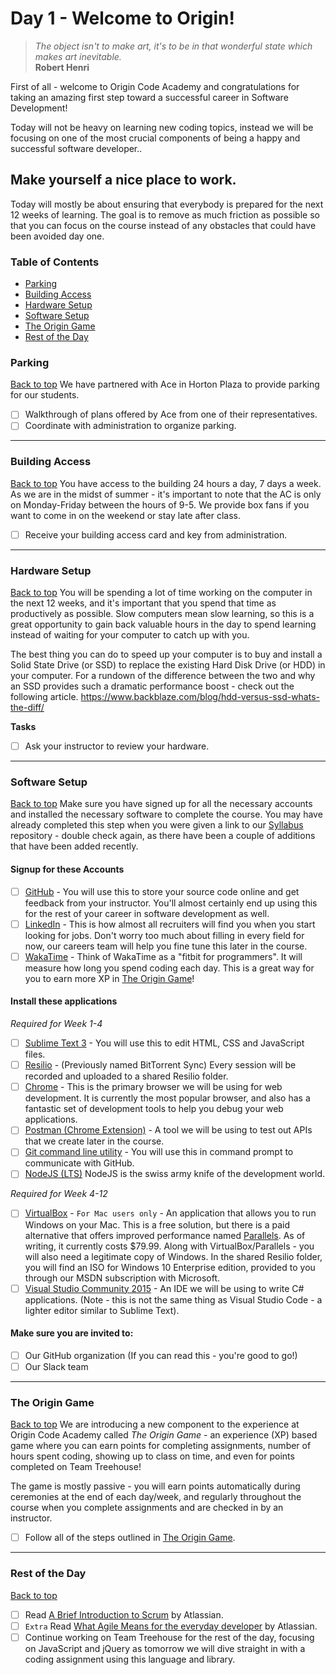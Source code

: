 # Day 1 - Welcome to Origin!

> *The object isn't to make art, it's to be in that wonderful state which makes art inevitable.*<br />
> **Robert Henri**

First of all - welcome to Origin Code Academy and congratulations for taking an amazing first step toward a successful career in Software Development!

Today will not be heavy on learning new coding topics, instead we will be focusing on one of the most crucial components of being a happy and successful software developer..

## Make yourself a nice place to work.

Today will mostly be about ensuring that everybody is prepared for the next 12 weeks of learning. The goal is to remove as much friction as possible so that you can focus on the course instead of any obstacles that could have been avoided day one.

### Table of Contents

- [Parking](#parking)
- [Building Access](#building-access)
- [Hardware Setup](#hardware-setup)
- [Software Setup](#software-setup)
- [The Origin Game](#the-origin-game)
- [Rest of the Day](#rest-of-the-day)

### Parking
[Back to top](#table-of-contents)
We have partnered with Ace in Horton Plaza to provide parking for our students.

- [ ] Walkthrough of plans offered by Ace from one of their representatives.
- [ ] Coordinate with administration to organize parking.

<hr />

### Building Access
[Back to top](#table-of-contents)
You have access to the building 24 hours a day, 7 days a week. As we are in the midst of summer - it's important to note that the AC is only on Monday-Friday between the hours of 9-5. We provide box fans if you want to come in on the weekend or stay late after class.

- [ ] Receive your building access card and key from administration.

<hr />

### Hardware Setup
[Back to top](#table-of-contents)
You will be spending a lot of time working on the computer in the next 12 weeks, and it's important that you spend that time as productively as possible. Slow computers mean slow learning, so this is a great opportunity to gain back valuable hours in the day to spend learning instead of waiting for your computer to catch up with you.

The best thing you can do to speed up your computer is to buy and install a Solid State Drive (or SSD) to replace the existing Hard Disk Drive (or HDD) in your computer. For a rundown of the difference between the two and why an SSD provides such a dramatic performance boost - check out the following article. https://www.backblaze.com/blog/hdd-versus-ssd-whats-the-diff/

**Tasks**

- [ ] Ask your instructor to review your hardware.

<hr />

### Software Setup 
[Back to top](#table-of-contents)
Make sure you have signed up for all the necessary accounts and installed the necessary software to complete the course. You may have already completed this step when you were given a link to our [Syllabus](https://github.com/origincodeacademy/syllabus) repository - double check again, as there have been a couple of additions that have been added recently.

#### Signup for these Accounts
* [ ] [GitHub](https://www.github.com) - You will use this to store your source code online and get feedback from your instructor. You'll almost certainly end up using this for the rest of your career in software development as well.
* [ ] [LinkedIn](https://www.linkedin.com) - This is how almost all recruiters will find you when you start looking for jobs. Don't worry too much about filling in every field for now, our careers team will help you fine tune this later in the course.
* [ ] [WakaTime](https://www.wakatime.com) - Think of WakaTime as a "fitbit for programmers". It will measure how long you spend coding each day. This is a great way for you to earn more XP in [The Origin Game](https://github.com/OriginCodeAcademy/Syllabus/tree/master/The%20Origin%20Game)!
#### Install these applications

*Required for Week 1-4*
* [ ] [Sublime Text 3](http://www.sublimetext.com/) - You will use this to edit HTML, CSS and JavaScript files.
* [ ] [Resilio](https://www.getsync.com/) - (Previously named BitTorrent Sync) Every session will be recorded and uploaded to a shared Resilio folder.
* [ ] [Chrome](https://www.google.com/chrome/) - This is the primary browser we will be using for web development. It is currently the most popular browser, and also has a fantastic set of development tools to help you debug your web applications.
* [ ] [Postman (Chrome Extension)](https://www.getpostman.com/) - A tool we will be using to test out APIs that we create later in the course. 
* [ ] [Git command line utility](https://www.git-scm.com) - You will use this in command prompt to communicate with GitHub.
* [ ] [NodeJS (LTS)](https://www.nodejs.org/) NodeJS is the swiss army knife of the development world.

*Required for Week 4-12*
* [ ] [VirtualBox](https://www.virtualbox.org/wiki/Downloads) - `For Mac users only` - An application that allows you to run Windows on your Mac. This is a free solution, but there is a paid alternative that offers improved performance named [Parallels](https://www.parallels.com/). As of writing, it currently costs $79.99. Along with VirtualBox/Parallels - you will also need a legitimate copy of Windows. In the shared Resilio folder, you will find an ISO for Windows 10 Enterprise edition, provided to you through our MSDN subscription with Microsoft.
* [ ] [Visual Studio Community 2015](https://www.visualstudio.com/en-us/visual-studio-homepage-vs.aspx) - An IDE we will be using to write C# applications. (Note - this is not the same thing as Visual Studio Code - a lighter editor similar to Sublime Text).

#### Make sure you are invited to:
* [ ] Our GitHub organization (If you can read this - you're good to go!)
* [ ] Our Slack team

<hr />

### The Origin Game 
[Back to top](#table-of-contents)
We are introducing a new component to the experience at Origin Code Academy called *The Origin Game* - an experience (XP) based game where you can earn points for completing assignments, number of hours spent coding, showing up to class on time, and even for points completed on Team Treehouse!

The game is mostly passive - you will earn points automatically during ceremonies at the end of each day/week, and regularly throughout the course when you complete assignments and are checked in by an instructor. 

- [ ] Follow all of the steps outlined in [The Origin Game](https://github.com/OriginCodeAcademy/Syllabus/tree/master/The%20Origin%20Game).

<hr />

### Rest of the Day 
[Back to top](#table-of-contents)

- [ ] Read [A Brief Introduction to Scrum](https://www.atlassian.com/agile/scrum) by Atlassian.
- [ ] `Extra` Read [What Agile Means for the everyday developer](https://www.atlassian.com/agile/developer) by Atlassian.
- [ ] Continue working on Team Treehouse for the rest of the day, focusing on JavaScript and jQuery as tomorrow we will dive straight in with a coding assignment using this language and library.